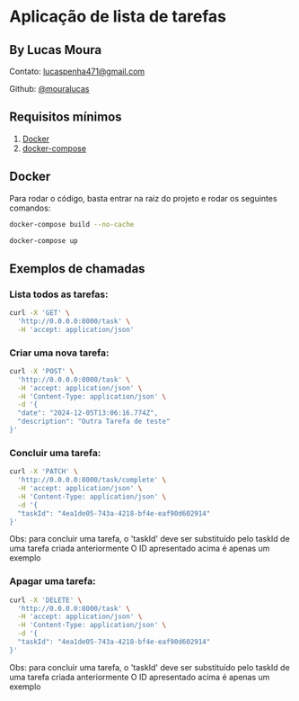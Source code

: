 # Aplicação de lista de tarefas
## By Lucas Moura

Contato: lucaspenha471@gmail.com

Github: [@mouralucas](https://github.com/mouralucas)

## Requisitos mínimos

1. [Docker](https://docs.docker.com/engine/install/)
2. [docker-compose](https://docs.docker.com/compose/install/)


## Docker
Para rodar o código, basta entrar na raiz do projeto e rodar os seguintes comandos:

```bash
docker-compose build --no-cache
```

```bash
docker-compose up
```

## Exemplos de chamadas

### Lista todos as tarefas:

```bash
curl -X 'GET' \
  'http://0.0.0.0:8000/task' \
  -H 'accept: application/json'
```

### Criar uma nova tarefa:

```bash
curl -X 'POST' \
  'http://0.0.0.0:8000/task' \
  -H 'accept: application/json' \
  -H 'Content-Type: application/json' \
  -d '{
  "date": "2024-12-05T13:06:16.774Z",
  "description": "Outra Tarefa de teste"
}'
```

### Concluir uma tarefa:

```bash
curl -X 'PATCH' \
  'http://0.0.0.0:8000/task/complete' \
  -H 'accept: application/json' \
  -H 'Content-Type: application/json' \
  -d '{
  "taskId": "4ea1de05-743a-4218-bf4e-eaf90d602914"
}'
```

Obs: para concluir uma tarefa, o 'taskId' deve ser substituído pelo taskId de uma tarefa criada anteriormente
O ID apresentado acima é apenas um exemplo


### Apagar uma tarefa:
```bash
curl -X 'DELETE' \
  'http://0.0.0.0:8000/task' \
  -H 'accept: application/json' \
  -H 'Content-Type: application/json' \
  -d '{
  "taskId": "4ea1de05-743a-4218-bf4e-eaf90d602914"
}'
```

Obs: para concluir uma tarefa, o 'taskId' deve ser substituído pelo taskId de uma tarefa criada anteriormente
O ID apresentado acima é apenas um exemplo